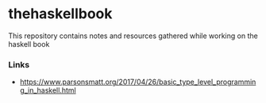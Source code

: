 # thehaskellbook
This repository contains notes and resources gathered while working on the haskell book


### Links

* https://www.parsonsmatt.org/2017/04/26/basic_type_level_programming_in_haskell.html
